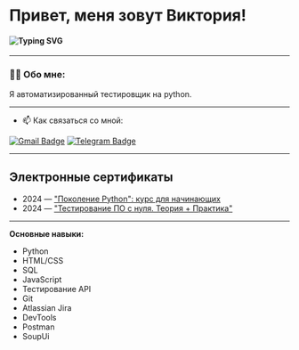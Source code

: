 # Привет, меня зовут Виктория!
#### ![Typing SVG](https://readme-typing-svg.herokuapp.com?color=%2336BCF7&lines=QA+automation+Engineer)
---

### 👨‍💻 Обо мне:

Я автоматизированный тестировщик на python.

---

- 📫 Как связаться со мной:

[![Gmail Badge](https://img.shields.io/badge/-Gmail-red?style=flat&logo=Gmail&logoColor=white)](mailto:feviki28@gmail.com)
[![Telegram Badge](https://img.shields.io/badge/-Telegram-0088cc?style=flat-square&logo=Telegram&logoColor=white)](https://t.me/kh_khad)


---
## Электронные сертификаты

- 2024 — ["Поколение Python": курс для начинающих](https://stepik.org/cert/2810618)
- 2024 — ["Тестирование ПО с нуля. Теория + Практика"](https://stepik.org/cert/2821731) 

---

**Основные навыки:**
- Python
- HTML/CSS
- SQL
- JavaScript
- Тестирование API
- Git
- Atlassian Jira
- DevTools
- Postman
- SoupUi





